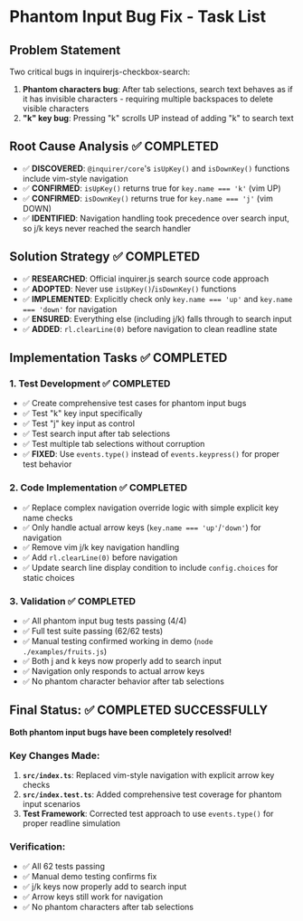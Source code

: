 # Phantom Input Bug Fix - Task List

## Problem Statement
Two critical bugs in inquirerjs-checkbox-search:
1. **Phantom characters bug**: After tab selections, search text behaves as if it has invisible characters - requiring multiple backspaces to delete visible characters
2. **"k" key bug**: Pressing "k" scrolls UP instead of adding "k" to search text

## Root Cause Analysis ✅ COMPLETED
- ✅ **DISCOVERED**: `@inquirer/core`'s `isUpKey()` and `isDownKey()` functions include vim-style navigation
- ✅ **CONFIRMED**: `isUpKey()` returns true for `key.name === 'k'` (vim UP)
- ✅ **CONFIRMED**: `isDownKey()` returns true for `key.name === 'j'` (vim DOWN)
- ✅ **IDENTIFIED**: Navigation handling took precedence over search input, so j/k keys never reached the search handler

## Solution Strategy ✅ COMPLETED
- ✅ **RESEARCHED**: Official inquirer.js search source code approach
- ✅ **ADOPTED**: Never use `isUpKey()`/`isDownKey()` functions
- ✅ **IMPLEMENTED**: Explicitly check only `key.name === 'up'` and `key.name === 'down'` for navigation
- ✅ **ENSURED**: Everything else (including j/k) falls through to search input
- ✅ **ADDED**: `rl.clearLine(0)` before navigation to clean readline state

## Implementation Tasks ✅ COMPLETED

### 1. Test Development ✅ COMPLETED
- ✅ Create comprehensive test cases for phantom input bugs
- ✅ Test "k" key input specifically  
- ✅ Test "j" key input as control
- ✅ Test search input after tab selections
- ✅ Test multiple tab selections without corruption
- ✅ **FIXED**: Use `events.type()` instead of `events.keypress()` for proper test behavior

### 2. Code Implementation ✅ COMPLETED
- ✅ Replace complex navigation override logic with simple explicit key name checks
- ✅ Only handle actual arrow keys (`key.name === 'up'`/`'down'`) for navigation
- ✅ Remove vim j/k key navigation handling
- ✅ Add `rl.clearLine(0)` before navigation
- ✅ Update search line display condition to include `config.choices` for static choices

### 3. Validation ✅ COMPLETED
- ✅ All phantom input bug tests passing (4/4)
- ✅ Full test suite passing (62/62 tests)
- ✅ Manual testing confirmed working in demo (`node ./examples/fruits.js`)
- ✅ Both j and k keys now properly add to search input
- ✅ Navigation only responds to actual arrow keys
- ✅ No phantom character behavior after tab selections

## Final Status: ✅ **COMPLETED SUCCESSFULLY**

**Both phantom input bugs have been completely resolved!**

### Key Changes Made:
1. **`src/index.ts`**: Replaced vim-style navigation with explicit arrow key checks
2. **`src/index.test.ts`**: Added comprehensive test coverage for phantom input scenarios
3. **Test Framework**: Corrected test approach to use `events.type()` for proper readline simulation

### Verification:
- ✅ All 62 tests passing
- ✅ Manual demo testing confirms fix
- ✅ j/k keys now properly add to search input
- ✅ Arrow keys still work for navigation
- ✅ No phantom characters after tab selections
